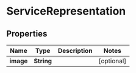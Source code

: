 # ServiceRepresentation

## Properties
Name | Type | Description | Notes
------------ | ------------- | ------------- | -------------
**image** | **String** |  |  [optional]
